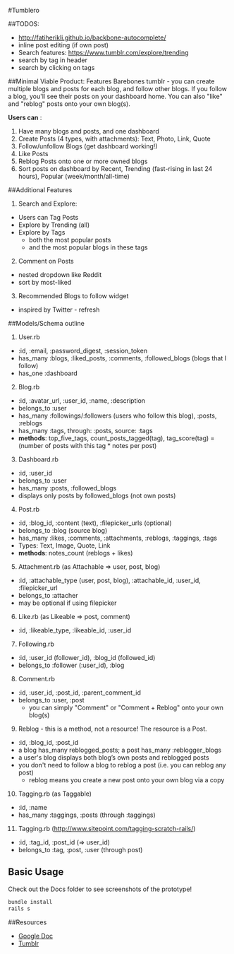 #Tumblero

##TODOS:
* http://fatiherikli.github.io/backbone-autocomplete/
* inline post editing (if own post)
* Search features: https://www.tumblr.com/explore/trending
* search by tag in header
* search by clicking on tags

##Minimal Viable Product: Features
Barebones tumblr - you can create multiple blogs and posts for each blog, and follow other blogs. If you follow a blog, you'll see their posts on your dashboard home. You can also "like" and "reblog" posts onto your own blog(s).

**Users can** :

1. Have many blogs and posts, and one dashboard
2. Create Posts (4 types, with attachments): Text, Photo, Link, Quote
3. Follow/unfollow Blogs (get dashboard working!)
4. Like Posts
5. Reblog Posts onto one or more owned blogs
6. Sort posts on dashboard by Recent, Trending (fast-rising in last 24 hours), Popular (week/month/all-time)


##Additional Features
1. Search and Explore: 
  * Users can Tag Posts
  * Explore by Trending (all)
  * Explore by Tags
	  * both the most popular posts
	  * and the most popular blogs in these tags
2. Comment on Posts
  * nested dropdown like Reddit
  * sort by most-liked 
3. Recommended Blogs to follow widget
  * inspired by Twitter - refresh


##Models/Schema outline
1. User.rb
  * :id, :email, :password_digest, :session_token
  * has_many :blogs, :liked_posts, :comments, :followed_blogs (blogs that I follow)
  * has_one :dashboard
2. Blog.rb
  * :id, :avatar_url, :user_id, :name, :description
  * belongs_to :user
  * has_many :followings/:followers (users who follow this blog), :posts, :reblogs
  * has_many :tags, through: :posts, source: :tags
  * **methods**: top_five_tags, count_posts_tagged(tag), tag_score(tag) = (number of posts with this tag * notes per post)
3. Dashboard.rb
  * :id, :user_id
  * belongs_to :user
  * has_many :posts, :followed_blogs
  * displays only posts by followed_blogs (not own posts)
4. Post.rb
  * :id, :blog_id, :content (text), :filepicker_urls (optional)
  * belongs_to :blog (source blog)
  * has_many :likes, :comments, :attachments, :reblogs, :taggings, :tags 
  * Types: Text, Image, Quote, Link
  * **methods**: notes_count (reblogs + likes)
5. Attachment.rb (as Attachable => user, post, blog)
  * :id, :attachable_type (user, post, blog), :attachable_id, :user_id, :filepicker_url
  * belongs_to :attacher
  * may be optional if using filepicker
6. Like.rb (as Likeable => post, comment)
  * :id, :likeable_type, :likeable_id, :user_id
7. Following.rb
  * :id, :user_id (follower_id), :blog_id (followed_id)
  * belongs_to :follower (:user_id), :blog
8. Comment.rb
  * :id, :user_id, :post_id, :parent_comment_id
  * belongs_to :user, :post
	* you can simply "Comment" or "Comment + Reblog" onto your own blog(s)
9. Reblog - this is a method, not a resource! The resource is a Post.
  * :id, :blog_id, :post_id 
  * a blog has_many reblogged_posts; a post has_many :reblogger_blogs
  * a user's blog displays both blog’s own posts and reblogged posts
  * you don't need to follow a blog to reblog a post (i.e. you can reblog any post)
	* reblog means you create a new post onto your own blog via a copy
10. Tagging.rb (as Taggable)
  * :id, :name
  * has_many :taggings, :posts (through :taggings)
11. Tagging.rb (http://www.sitepoint.com/tagging-scratch-rails/)
  * :id, :tag_id, :post_id (=> user_id)
  * belongs_to :tag, :post, :user (through post)


## Basic Usage

Check out the Docs folder to see screenshots of the prototype!

```bash
bundle install
rails s
```

##Resources

- [Google Doc](https://docs.google.com/document/d/1J12ax_i1cOPWMXvC8W7J-bA3-SRQld0zfGq3-VrYUEs/edit)
- [Tumblr](www.tumblr.com)



